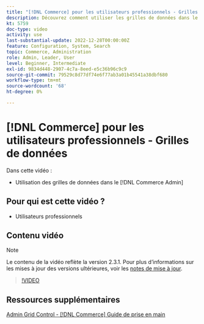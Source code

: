 ```yaml
---
title: "[!DNL Commerce] pour les utilisateurs professionnels - Grilles de données"
description: Découvrez comment utiliser les grilles de données dans le  [!DNL Commerce Admin].
kt: 5759
doc-type: video
activity: use
last-substantial-update: 2022-12-28T00:00:00Z
feature: Configuration, System, Search
topic: Commerce, Administration
role: Admin, Leader, User
level: Beginner, Intermediate
exl-id: 9834d448-2907-4c7a-8eed-e5c36b96c9c9
source-git-commit: 79529c8d77df74e6f77ab3a01b45541a38dbf680
workflow-type: tm+mt
source-wordcount: '68'
ht-degree: 0%

---
```


# [!DNL Commerce] pour les utilisateurs professionnels - Grilles de données

Dans cette vidéo :

- Utilisation des grilles de données dans le [!DNL Commerce Admin]

## Pour qui est cette vidéo ?

- Utilisateurs professionnels

## Contenu vidéo

>[!NOTE]
>
>Le contenu de la vidéo reflète la version 2.3.1. Pour plus d’informations sur les mises à jour des versions ultérieures, voir les [notes de mise à jour](https://experienceleague.adobe.com/docs/commerce-operations/release/notes/overview.html?lang=fr).

>[!VIDEO](https://video.tv.adobe.com/v/35960?quality=12&learn=on)

## Ressources supplémentaires

[Admin Grid Control - [!DNL Commerce] Guide de prise en main](https://experienceleague.adobe.com/docs/commerce-admin/start/admin/tools/admin-grid-controls.html?lang=fr)

